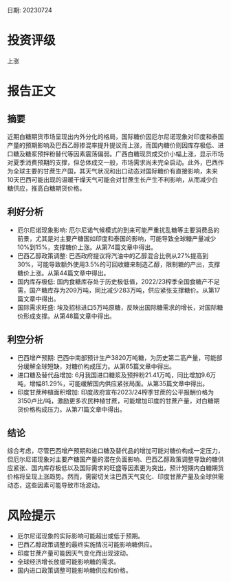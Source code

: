 
日期: 20230724

# 投资评级

上涨

# 报告正文

## 摘要

近期白糖期货市场呈现出内外分化的格局，国际糖价因厄尔尼诺现象对印度和泰国产量的预期影响及巴西乙醇掺混率提升提议而上涨，而国内糖价则因库存极低、进口糖及糖浆预拌粉替代等因素震荡偏弱。广西白糖现货成交价小幅上涨，显示市场对夏季消费预期的支撑，但总体成交一般，市场需求尚未完全启动。此外，巴西作为全球主要的甘蔗生产国，其天气状况和出口动态对国际糖价有直接影响，未来10天巴西可能出现的温暖干燥天气可能会对甘蔗生长产生不利影响，从而减少白糖供应，推高白糖期货价格。

## 利好分析

* 厄尔尼诺现象影响: 厄尔尼诺气候模式的到来可能严重扰乱糖等主要消费品的前景，尤其是对主要产糖国如印度和泰国的影响，可能导致全球糖产量减少10%到15%，支撑糖价上涨。从第74篇文章中得出。
* 巴西乙醇政策调整: 巴西政府提议将汽油中的乙醇混合比例从27%提高到30%，可能导致额外使用3.5%的可回收糖来制造乙醇，限制糖的产出，支撑糖价上涨。从第44篇文章中得出。
* 国内库存极低: 国内食糖库存处于历史极低值，2022/23榨季全国食糖产不足需，国产糖库存为209万吨，同比减少283万吨，供应紧张支撑糖价。从第17篇文章中得出。
* 国际需求旺盛: 埃及招标进口5万吨原糖，反映出国际糖需求的增长，对国际糖价形成支撑。从第48篇文章中得出。

## 利空分析

* 巴西增产预期: 巴西中南部预计生产3820万吨糖，为历史第二高产量，可能部分缓解全球短缺，对糖价构成压力。从第65篇文章中得出。
* 进口糖及替代品增加: 6月我国进口糖浆及预拌粉21.41万吨，同比增加9.6万吨，增幅81.29%，可能缓解国内供应紧张局面。从第35篇文章中得出。
* 印度甘蔗种植面积增加: 印度政府宣布2023/24榨季甘蔗的公平报酬价格为3150卢比/吨，激励更多农民种植甘蔗，可能增加印度的甘蔗产量，对白糖期货价格构成压力。从第71篇文章中得出。

## 结论

综合考虑，尽管巴西增产预期和进口糖及替代品的增加可能对糖价构成一定压力，但厄尔尼诺现象对主要产糖国产量的潜在负面影响、巴西乙醇政策调整导致的糖供应紧张、国内库存极低以及国际需求的旺盛等因素更为突出，预计短期内白糖期货价格将呈现上涨趋势。然而，需密切关注巴西天气变化、印度甘蔗产量及全球供需动态，这些因素可能导致市场波动。

# 风险提示

* 厄尔尼诺现象的实际影响可能超出或低于预期。
* 巴西乙醇政策调整的最终实施情况可能影响糖供应。
* 印度甘蔗产量可能因天气变化而出现波动。
* 全球经济增长放缓可能影响糖的需求。
* 国内进口政策调整可能影响糖供应和价格。
